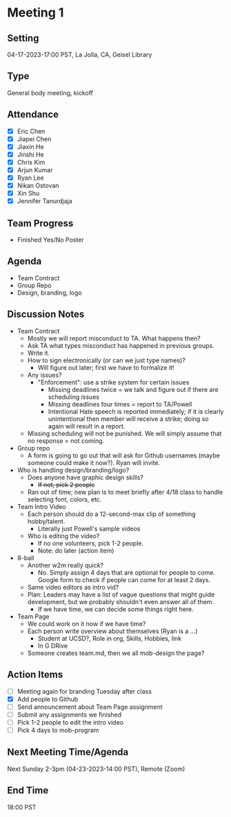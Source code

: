 # Meeting 1
## Setting
04-17-2023-17:00 PST, La Jolla, CA, Geisel Library 
## Type
General body meeting, kickoff
## Attendance
- [x] Eric Chen
- [x] Jiapei Chen
- [x] Jiaxin He
- [x] Jinshi He
- [x] Chris Kim
- [x] Arjun Kumar
- [x] Ryan Lee
- [x] Nikan Ostovan
- [x] Xin Shu
- [x] Jennifer Tanurdjaja
## Team Progress
- Finished Yes/No Poster
## Agenda
- Team Contract
- Group Repo
- Design, branding, logo
## Discussion Notes
- Team Contract
    - Mostly we will report misconduct to TA. What happens then?
  - Ask TA what types misconduct has happened in previous groups.
  - Write it.
  - How to sign electronically (or can we just type names)?
    - Will figure out later; first we have to formalize it!
  - Any issues?
    - "Enforcement": use a strike system for certain issues
      - Missing deadlines twice = we talk and figure out if there are scheduling issues
      - Missing deadlines four times = report to TA/Powell
      - Intentional Hate speech is reported immediately; if it is clearly unintentional then member will receive a strike; doing so again will result in a report.
  - Missing scheduling will not be punished. We will simply assume that no response = not coming.
- Group repo
  - A form is going to go out that will ask for Github usernames (maybe someone could make it now?). Ryan will invite.
- Who is handling design/branding/logo?
    - Does anyone have graphic design skills?
      - ~~If not, pick 2 people~~
    - Ran out of time; new plan is to meet briefly after 4/18 class to handle selecting font, colors, etc.
- Team Intro Video
  - Each person should do a 12-second-max clip of something hobby/talent.
    - Literally just Powell's sample videos
  - Who is editing the video?
    - If no one volunteers, pick 1-2 people.
    - Note: do later (action item)
- 8-ball 
  - Another w2m really quick?
    - No. Simply assign 4 days that are optional for people to come. Google form to check if people can come for at least 2 days.
  - Same video editors as intro vid?
  - Plan: Leaders may have a list of vague questions that might guide development, but we probably shouldn't even answer all of them.
    - If we have time, we can decide some things right here.
- Team Page
  - We could work on it now if we have time?
  - Each person write overview about themselves (Ryan is a ...)
    - Student at UCSD?, Role in org, Skills, Hobbies, link
    - In G DRive
  - Someone creates team.md, then we all mob-design the page?
## Action Items
- [ ] Meeting again for branding Tuesday after class
- [x] Add people to Github
- [ ] Send announcement about Team Page assignment
- [ ] Submit any assignments we finished
- [ ] Pick 1-2 people to edit the intro video
- [ ] Pick 4 days to mob-program
## Next Meeting Time/Agenda
Next Sunday 2-3pm (04-23-2023-14:00 PST), Remote (Zoom)
## End Time
18:00 PST